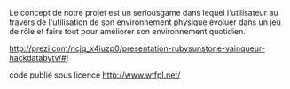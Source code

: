 Le concept de notre projet est un seriousgame dans lequel l'utilisateur au travers de l'utilisation de son environnement physique évoluer dans un jeu de rôle et faire tout pour améliorer son environnement quotidien.

http://prezi.com/ncjq_x4iuzp0/presentation-rubysunstone-vainqueur-hackdatabytv/#!


code publié sous licence http://www.wtfpl.net/
